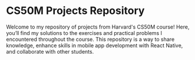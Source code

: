 # CS50M Projects Repository
Welcome to my repository of projects from Harvard's CS50M course! Here, you’ll find my solutions to the exercises and practical problems I encountered throughout the course. This repository is a way to share knowledge, enhance skills in mobile app development with React Native, and collaborate with other students.
